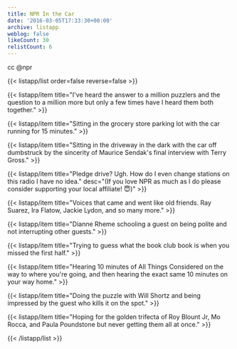 ```yaml
---
title: NPR In the Car
date: '2016-03-05T17:33:30+00:00'
archive: listapp
weblog: false
likeCount: 30
relistCount: 6
---
```


cc @npr

<!--more-->

{{< listapp/list order=false reverse=false >}}

   {{< listapp/item title="I've heard the answer to a million puzzlers and the question to a million more but only a few times have I heard them both together." >}}

   {{< listapp/item title="Sitting in the grocery store parking lot with the car running for 15 minutes." >}}

   {{< listapp/item title="Sitting in the driveway in the dark with the car off dumbstruck by the sincerity of Maurice Sendak's final interview with Terry Gross." >}}

   {{< listapp/item title="Pledge drive? Ugh. How do I even change stations on this radio I have no idea."
      desc="(If you love NPR as much as I do please consider supporting your local affiliate! 😇)" >}}

   {{< listapp/item title="Voices that came and went like old friends. Ray Suarez, Ira Flatow, Jackie Lydon, and so many more." >}}

   {{< listapp/item title="Dianne Rheme schooling a guest on being polite and not interrupting other guests." >}}

   {{< listapp/item title="Trying to guess what the book club book is when you missed the first half." >}}

   {{< listapp/item title="Hearing 10 minutes of All Things Considered on the way to where you're going, and then hearing the exact same 10 minutes on your way home." >}}

   {{< listapp/item title="Doing the puzzle with Will Shortz and being impressed by the guest who kills it on the spot." >}}

   {{< listapp/item title="Hoping for the golden trifecta of Roy Blount Jr, Mo Rocca, and Paula Poundstone but never getting them all at once." >}}

{{< /listapp/list >}}
